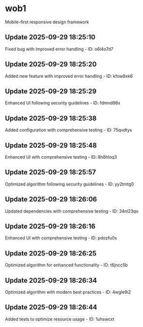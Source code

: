 # wob1
Mobile-first responsive design framework

## Update 2025-09-29 18:25:10
Fixed bug with improved error handling - ID: o6l4o7d7


## Update 2025-09-29 18:25:20
Added new feature with improved error handling - ID: kfow8xk6


## Update 2025-09-29 18:25:29
Enhanced UI following security guidelines - ID: fdmnd96x


## Update 2025-09-29 18:25:38
Added configuration with comprehensive testing - ID: 75qvdtys


## Update 2025-09-29 18:25:48
Enhanced UI with comprehensive testing - ID: 8h8hloq3


## Update 2025-09-29 18:25:57
Optimized algorithm following security guidelines - ID: yy2tmtg0


## Update 2025-09-29 18:26:06
Updated dependencies with comprehensive testing - ID: 34nl23qo


## Update 2025-09-29 18:26:16
Enhanced UI with comprehensive testing - ID: pdozfu0s


## Update 2025-09-29 18:26:25
Optimized algorithm for enhanced functionality - ID: t6jncc5b


## Update 2025-09-29 18:26:34
Optimized algorithm with modern best practices - ID: 4wgle9i2


## Update 2025-09-29 18:26:44
Added tests to optimize resource usage - ID: 1uhswcxt

